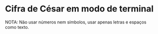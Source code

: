 # Cifra de César em modo de terminal

NOTA: Não usar números nem símbolos, usar apenas letras e espaços como texto.